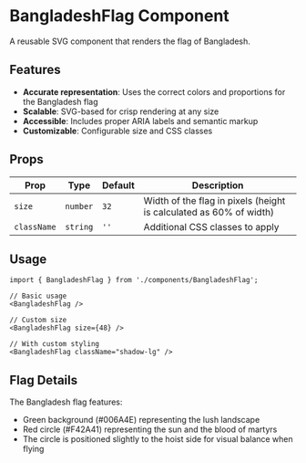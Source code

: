 # BangladeshFlag Component

A reusable SVG component that renders the flag of Bangladesh.

## Features

- **Accurate representation**: Uses the correct colors and proportions for the Bangladesh flag
- **Scalable**: SVG-based for crisp rendering at any size
- **Accessible**: Includes proper ARIA labels and semantic markup
- **Customizable**: Configurable size and CSS classes

## Props

| Prop        | Type     | Default | Description                                                        |
| ----------- | -------- | ------- | ------------------------------------------------------------------ |
| `size`      | `number` | `32`    | Width of the flag in pixels (height is calculated as 60% of width) |
| `className` | `string` | `''`    | Additional CSS classes to apply                                    |

## Usage

```tsx
import { BangladeshFlag } from './components/BangladeshFlag';

// Basic usage
<BangladeshFlag />

// Custom size
<BangladeshFlag size={48} />

// With custom styling
<BangladeshFlag className="shadow-lg" />
```

## Flag Details

The Bangladesh flag features:

- Green background (#006A4E) representing the lush landscape
- Red circle (#F42A41) representing the sun and the blood of martyrs
- The circle is positioned slightly to the hoist side for visual balance when flying
